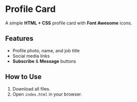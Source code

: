 # Profile Card

A simple **HTML + CSS** profile card with **Font Awesome** icons.

## Features
- Profile photo, name, and job title  
- Social media links  
- **Subscribe** & **Message** buttons  

## How to Use
1. Download all files.  
2. Open `index.html` in your browser.  
